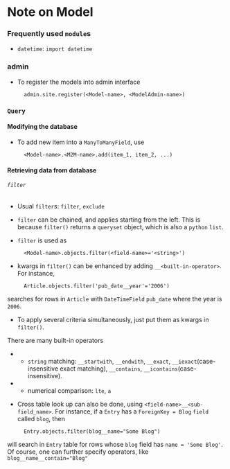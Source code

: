 # Note on Model

### Frequently used `module`s

- `datetime`: `import datetime`

### admin

- To register the models into admin interface

        admin.site.register(<Model-name>, <ModelAdmin-name>)

### `Query`

#### Modifying the database

- To add new item into a `ManyToManyField`, use

        <Model-name>.<M2M-name>.add(item_1, item_2, ...)

#### Retrieving data from database

###### `filter`

- Usual `filter`s: `filter`, `exclude`

- `filter` can be chained, and applies starting from the left. This is because `filter()` returns a `queryset` object, which is also a `python` `list`.

- `filter` is used as

        <Model-name>.objects.filter(<field-name>='<string>')

- kwargs in `filter()` can be enhanced by adding `__<built-in-operator>`. For instance,

        Article.objects.filter('pub_date__year'='2006')

searches for rows in `Article` with `DateTimeField` `pub_date` where the year is `2006`.

- To apply several criteria simultaneously, just put them as kwargs in `filter()`.

There are many built-in operators

- - `string` matching: `__startwith`, `__endwith`, `__exact`, `__iexact`(case-insensitive exact matching), `__contains`, `__icontains`(case-insensitive).

- - numerical comparison: `lte`, `a`

- Cross table look up can also be done, using `<field-name>__<sub-field_name>`. For instance, if a `Entry` has a `ForeignKey = Blog` `field` called `blog`, then

        Entry.objects.filter(blog__name="Some Blog")

will search in `Entry` table for rows whose `blog` field has `name = 'Some Blog'`. Of course, one can further specify operators, like `blog__name__contain="Blog"`


